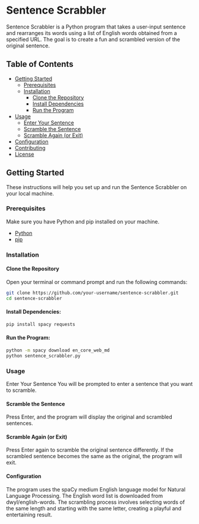 # Sentence Scrabbler

Sentence Scrabbler is a Python program that takes a user-input sentence and rearranges its words using a list of English words obtained from a specified URL. The goal is to create a fun and scrambled version of the original sentence.

## Table of Contents

- [Getting Started](#getting-started)
  - [Prerequisites](#prerequisites)
  - [Installation](#installation)
    - [Clone the Repository](#clone-the-repository)
    - [Install Dependencies](#install-dependencies)
    - [Run the Program](#run-the-program)
- [Usage](#usage)
  - [Enter Your Sentence](#enter-your-sentence)
  - [Scramble the Sentence](#scramble-the-sentence)
  - [Scramble Again (or Exit)](#scramble-again-or-exit)
- [Configuration](#configuration)
- [Contributing](#contributing)
- [License](#license)

## Getting Started

These instructions will help you set up and run the Sentence Scrabbler on your local machine.

### Prerequisites

Make sure you have Python and pip installed on your machine.

- [Python](https://www.python.org/downloads/)
- [pip](https://pip.pypa.io/en/stable/installation/)

### Installation

#### Clone the Repository

Open your terminal or command prompt and run the following commands:

```bash
git clone https://github.com/your-username/sentence-scrabbler.git
cd sentence-scrabbler
```
#### Install Dependencies:

```bash
pip install spacy requests
```
#### Run the Program:
```bash
python -m spacy download en_core_web_md
python sentence_scrabbler.py
```
### Usage
Enter Your Sentence
You will be prompted to enter a sentence that you want to scramble.

#### Scramble the Sentence
Press Enter, and the program will display the original and scrambled sentences.

#### Scramble Again (or Exit)
Press Enter again to scramble the original sentence differently. If the scrambled sentence becomes the same as the original, the program will exit.

#### Configuration
The program uses the spaCy medium English language model for Natural Language Processing.
The English word list is downloaded from dwyl/english-words.
The scrambling process involves selecting words of the same length and starting with the same letter, creating a playful and entertaining result.



